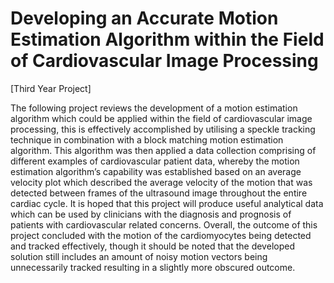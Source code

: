 # Developing an Accurate Motion Estimation Algorithm within the Field of Cardiovascular Image Processing
[Third Year Project]

The following project reviews the development of a motion estimation algorithm which could 
be applied within the field of cardiovascular image processing, this is effectively accomplished 
by utilising a speckle tracking technique in combination with a block matching motion 
estimation algorithm. This algorithm was then applied a data collection comprising of different 
examples of cardiovascular patient data, whereby the motion estimation algorithm’s capability 
was established based on an average velocity plot which described the average velocity of the 
motion that was detected between frames of the ultrasound image throughout the entire cardiac 
cycle. It is hoped that this project will produce useful analytical data which can be used by 
clinicians with the diagnosis and prognosis of patients with cardiovascular related concerns. 
Overall, the outcome of this project concluded with the motion of the cardiomyocytes being 
detected and tracked effectively, though it should be noted that the developed solution still 
includes an amount of noisy motion vectors being unnecessarily tracked resulting in a slightly 
more obscured outcome.
